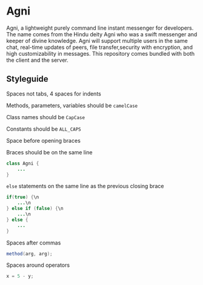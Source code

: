 # Agni
Agni, a lightweight purely command line instant messenger for developers.
The name comes from the Hindu deity Agni who was a swift messenger and keeper of divine knowledge.
Agni will support multiple users in the same chat, real-time updates of peers, file transfer,security with encryption, and high customizability in messages.
This repository comes bundled with both the client and the server.

## Styleguide

Spaces not tabs, 4 spaces for indents


Methods, parameters, variables should be `camelCase`


Class names should be `CapCase`


Constants should be `ALL_CAPS`


Space before opening braces


Braces should be on the same line
```java
class Agni {
    ...
}
```


`else` statements on the same line as the previous closing brace
```java
if(true) {\n
    ...\n
} else if (false) {\n
    ...\n
} else {
    ...
}
```


Spaces after commas
```java
method(arg, arg);
```


Spaces around operators
```java
x = 5 - y;
```
